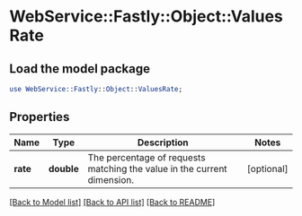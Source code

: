 # WebService::Fastly::Object::ValuesRate

## Load the model package
```perl
use WebService::Fastly::Object::ValuesRate;
```

## Properties
Name | Type | Description | Notes
------------ | ------------- | ------------- | -------------
**rate** | **double** | The percentage of requests matching the value in the current dimension. | [optional] 

[[Back to Model list]](../README.md#documentation-for-models) [[Back to API list]](../README.md#documentation-for-api-endpoints) [[Back to README]](../README.md)



